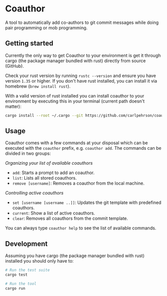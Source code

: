 # Coauthor
A tool to automatically add co-authors to git commit messages while doing
pair programming or mob programming.

## Getting started
Currently the only way to get Coauthor to your environment is get it through
cargo (the package manager bundled with rust) directly from source (GitHub).

Check your rust version by running `rustc --version` and ensure you have
version `1.35` or higher. If you don't have rust installed, you can install it
via homebrew (`brew install rust`).

With a valid version of rust installed you can install coauthor to your
environment by executing this in your terminal (current path doesn't matter):

```sh
cargo install --root ~/.cargo --git https://github.com/carlpehrson/coauthor coauthor
```

## Usage
Coauthor comes with a few commands at your disposal which can be executed with
the `coauthor` prefix, e.g. `coauthor add`. The commands can be divided
in two groups:

*Organizing your list of available coauthors*
- `add`: Starts a prompt to add an coauthor.
- `list`: Lists all stored coauthors.
- `remove [username]`: Removes a coauthor from the local machine.

*Controlling active coauthors*
- `set [username [username ..]]`: Updates the git template with predefined coauthors.
- `current`: Show a list of active coauthors.
- `clear`: Removes all coauthors from the commit template.

You can always type `coauthor help` to see the list of available commands.

## Development
Assuming you have cargo (the package manager bundled with rust) installed
you should only have to:

```sh
# Run the test suite
cargo test

# Run the tool
cargo run
```

